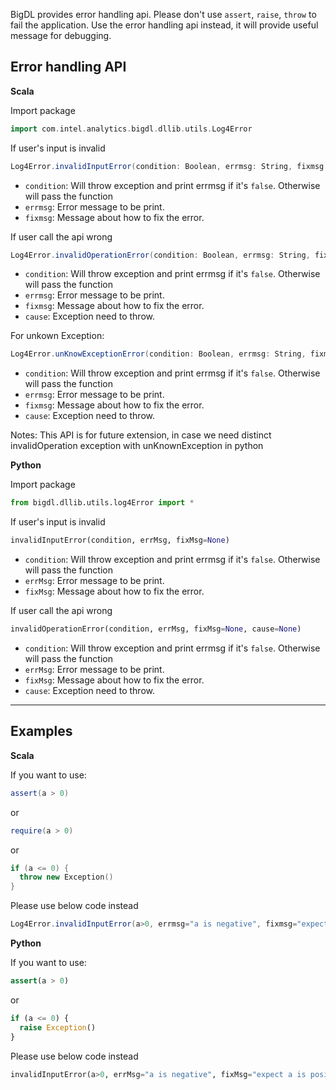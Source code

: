 BigDL provides error handling api. Please don't use `assert`, `raise`, `throw` to fail the application.
Use the error handling api instead, it will provide useful message for debugging.

## **Error handling API**

**Scala**

Import package
```scala
import com.intel.analytics.bigdl.dllib.utils.Log4Error
```

If user's input is invalid
```scala
Log4Error.invalidInputError(condition: Boolean, errmsg: String, fixmsg: String = null)
```

* `condition`: Will throw exception and print errmsg if it's `false`. Otherwise will pass the function
* `errmsg`: Error message to be print.
* `fixmsg`: Message about how to fix the error.

If user call the api wrong
```scala
Log4Error.invalidOperationError(condition: Boolean, errmsg: String, fixmsg: String = null, cause: Throwable = null)
```

* `condition`: Will throw exception and print errmsg if it's `false`. Otherwise will pass the function
* `errmsg`: Error message to be print.
* `fixmsg`: Message about how to fix the error.
* `cause`: Exception need to throw.

For unkown Exception:
```scala
Log4Error.unKnowExceptionError(condition: Boolean, errmsg: String, fixmsg: String = null, cause: Throwable = null)
```

* `condition`: Will throw exception and print errmsg if it's `false`. Otherwise will pass the function
* `errmsg`: Error message to be print.
* `fixmsg`: Message about how to fix the error.
* `cause`: Exception need to throw.

Notes: This API is for future extension, in case we need distinct invalidOperation exception with unKnownException in python


**Python**

Import package
```python
from bigdl.dllib.utils.log4Error import *
```

If user's input is invalid
```python
invalidInputError(condition, errMsg, fixMsg=None)
```

* `condition`: Will throw exception and print errmsg if it's `false`. Otherwise will pass the function
* `errMsg`: Error message to be print.
* `fixMsg`: Message about how to fix the error.

If user call the api wrong
```python
invalidOperationError(condition, errMsg, fixMsg=None, cause=None)
```

* `condition`: Will throw exception and print errmsg if it's `false`. Otherwise will pass the function
* `errMsg`: Error message to be print.
* `fixMsg`: Message about how to fix the error.
* `cause`: Exception need to throw.

---
## **Examples**
**Scala**

If you want to use:
```scala
assert(a > 0)
```
or
```scala
require(a > 0)
```
or
```scala
if (a <= 0) {
  throw new Exception()
}
```
Please use below code instead
```scala
Log4Error.invalidInputError(a>0, errmsg="a is negative", fixmsg="expect a is positive")
```

**Python**

If you want to use:
```python
assert(a > 0)
```
or
```python
if (a <= 0) {
  raise Exception()
}
```
Please use below code instead
```python
invalidInputError(a>0, errMsg="a is negative", fixMsg="expect a is positive")
```
